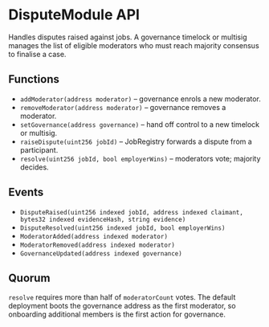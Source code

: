 # DisputeModule API

Handles disputes raised against jobs. A governance timelock or multisig manages
the list of eligible moderators who must reach majority consensus to finalise a
case.

## Functions

- `addModerator(address moderator)` – governance enrols a new moderator.
- `removeModerator(address moderator)` – governance removes a moderator.
- `setGovernance(address governance)` – hand off control to a new timelock or multisig.
- `raiseDispute(uint256 jobId)` – JobRegistry forwards a dispute from a participant.
- `resolve(uint256 jobId, bool employerWins)` – moderators vote; majority decides.

## Events

- `DisputeRaised(uint256 indexed jobId, address indexed claimant, bytes32 indexed evidenceHash, string evidence)`
- `DisputeResolved(uint256 indexed jobId, bool employerWins)`
- `ModeratorAdded(address indexed moderator)`
- `ModeratorRemoved(address indexed moderator)`
- `GovernanceUpdated(address indexed governance)`

## Quorum

`resolve` requires more than half of `moderatorCount` votes. The default
deployment boots the governance address as the first moderator, so onboarding
additional members is the first action for governance.
